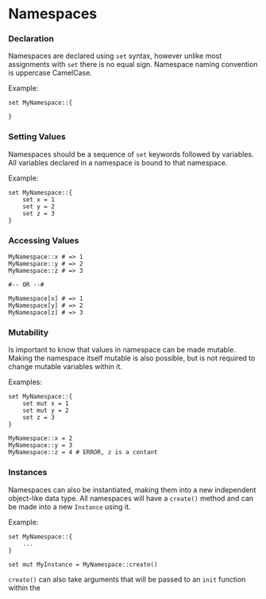 # Namespaces 
### Declaration
Namespaces are declared using `set` syntax, however unlike most assignments with `set` there is no equal sign. Namespace naming convention is uppercase CamelCase.

Example:
```
set MyNamespace::{

}
```

### Setting Values
Namespaces should be a sequence of `set` keywords followed by variables. All variables declared in a namespace is bound to that namespace. 

Example:
```
set MyNamespace::{
    set x = 1
    set y = 2
    set z = 3
}
```
### Accessing Values
```
MyNamespace::x # => 1
MyNamespace::y # => 2 
MyNamespace::z # => 3

#-- OR --#

MyNamespace[x] # => 1
MyNamespace[y] # => 2
MyNamespace[z] # => 3
```
### Mutability
Is important to know that values in namespace can be made mutable. Making the namespace itself mutable is also possible, but is not required to change mutable variables within it. 

Examples: 
```
set MyNamespace::{
    set mut x = 1
    set mut y = 2
    set z = 3
}

MyNamespace::x = 2
MyNamespace::y = 3 
MyNamespace::z = 4 # ERROR, z is a contant 
```
### Instances
Namespaces can also be instantiated, making them into a new independent object-like data type. All namespaces will have a `create()` method and can be made into a new `Instance` using it. 

Example:
```
set MyNamespace::{
    ...
}

set mut MyInstance = MyNamespace::create()
```

`create()` can also take arguments that will be passed to an `init` function within the 